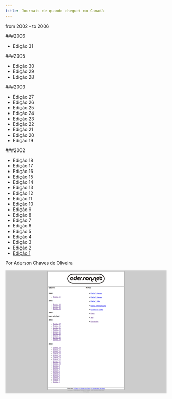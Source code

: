 ```yaml
---
title: Journais de quando cheguei no Canadá
---
```


from 2002 - to 2006

###2006
- Edição 31

###2005
- Edição 30
- Edição 29
- Edição 28

###2003
- Edição 27
- Edição 26
- Edição 25
- Edição 24
- Edição 23
- Edição 22
- Edição 21
- Edição 20
- Edição 19

###2002
- Edição 18
- Edição 17
- Edição 16
- Edição 15
- Edição 14
- Edição 13
- Edição 12
- Edição 11
- Edição 10
- Edição 9
- Edição 8
- Edição 7
- Edição 6
- Edição 5
- Edição 4
- Edição 3
- [Edição 2](/edicao/2002-04-08-edicao-02.html)
- [Edição 1](/edicao/2002-04-01-edicao-01.html)

Por Aderson Chaves de Oliveira

[![Imagem no site original](/assets/images/home.png)](/assets/images/home.png)